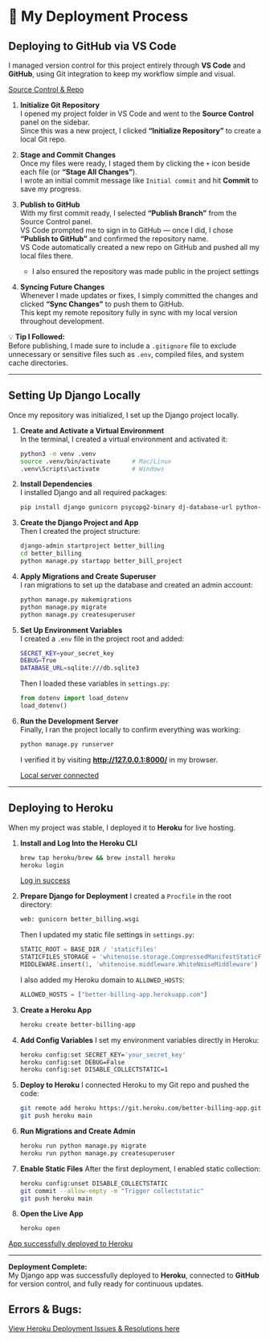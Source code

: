 # 🚀 My Deployment Process

## Deploying to GitHub via VS Code

I managed version control for this project entirely through **VS Code** and **GitHub**, using Git integration to keep my workflow simple and visual.

[Source Control & Repo](/readme_docs/source_control.png)

1. **Initialize Git Repository**  
   I opened my project folder in VS Code and went to the **Source Control** panel on the sidebar.  
   Since this was a new project, I clicked **“Initialize Repository”** to create a local Git repo.

2. **Stage and Commit Changes**  
   Once my files were ready, I staged them by clicking the `+` icon beside each file (or **“Stage All Changes”**).  
   I wrote an initial commit message like `Initial commit` and hit **Commit** to save my progress.

3. **Publish to GitHub**  
   With my first commit ready, I selected **“Publish Branch”** from the Source Control panel.  
   VS Code prompted me to sign in to GitHub — once I did, I chose **“Publish to GitHub”** and confirmed the repository name.  
   VS Code automatically created a new repo on GitHub and pushed all my local files there.

   * I also ensured the repository was made public in the project settings

4. **Syncing Future Changes**  
   Whenever I made updates or fixes, I simply committed the changes and clicked **“Sync Changes”** to push them to GitHub.  
   This kept my remote repository fully in sync with my local version throughout development.

💡 **Tip I Followed:**  
Before publishing, I made sure to include a `.gitignore` file to exclude unnecessary or sensitive files such as `.env`, compiled files, and system cache directories.

---

## Setting Up Django Locally

Once my repository was initialized, I set up the Django project locally.

1. **Create and Activate a Virtual Environment**  
   In the terminal, I created a virtual environment and activated it:
   ```bash
   python3 -m venv .venv
   source .venv/bin/activate      # Mac/Linux  
   .venv\Scripts\activate         # Windows
   ```

2. **Install Dependencies**  
   I installed Django and all required packages:
   ```bash
   pip install django gunicorn psycopg2-binary dj-database-url python-dotenv whitenoise
   ```

3. **Create the Django Project and App**  
   Then I created the project structure:
   ```bash
   django-admin startproject better_billing  
   cd better_billing  
   python manage.py startapp better_bill_project
   ```

4. **Apply Migrations and Create Superuser**  
   I ran migrations to set up the database and created an admin account:
   ```bash
   python manage.py makemigrations  
   python manage.py migrate  
   python manage.py createsuperuser
   ```

5. **Set Up Environment Variables**  
   I created a `.env` file in the project root and added:
   ```bash
   SECRET_KEY=your_secret_key  
   DEBUG=True  
   DATABASE_URL=sqlite:///db.sqlite3
   ```
   Then I loaded these variables in `settings.py`:
   ```python
   from dotenv import load_dotenv  
   load_dotenv()
   ```

6. **Run the Development Server**  
   Finally, I ran the project locally to confirm everything was working:
   ```bash
   python manage.py runserver
   ```
   I verified it by visiting **http://127.0.0.1:8000/** in my browser.

   [Local server connected](/readme_docs/heroku/runserver.png)

---

## Deploying to Heroku

When my project was stable, I deployed it to **Heroku** for live hosting.

1. **Install and Log Into the Heroku CLI**
   ```bash
   brew tap heroku/brew && brew install heroku  
   heroku login
   ```
   [Log in success](/readme_docs/heroku/heroku_cli.png)

2. **Prepare Django for Deployment**
   I created a `Procfile` in the root directory:
   ```bash
   web: gunicorn better_billing.wsgi
   ```

   Then I updated my static file settings in `settings.py`:
   ```python
   STATIC_ROOT = BASE_DIR / 'staticfiles'  
   STATICFILES_STORAGE = 'whitenoise.storage.CompressedManifestStaticFilesStorage'  
   MIDDLEWARE.insert(1, 'whitenoise.middleware.WhiteNoiseMiddleware')
   ```

   I also added my Heroku domain to `ALLOWED_HOSTS`:
   ```python
   ALLOWED_HOSTS = ["better-billing-app.herokuapp.com"]
   ```

3. **Create a Heroku App**
   ```bash
   heroku create better-billing-app
   ```

4. **Add Config Variables**
   I set my environment variables directly in Heroku:
   ```bash
   heroku config:set SECRET_KEY='your_secret_key'  
   heroku config:set DEBUG=False  
   heroku config:set DISABLE_COLLECTSTATIC=1
   ```

5. **Deploy to Heroku**
   I connected Heroku to my Git repo and pushed the code:
   ```bash
   git remote add heroku https://git.heroku.com/better-billing-app.git  
   git push heroku main
   ```

6. **Run Migrations and Create Admin**
   ```bash
   heroku run python manage.py migrate  
   heroku run python manage.py createsuperuser
   ```

7. **Enable Static Files**
   After the first deployment, I enabled static collection:
   ```bash
   heroku config:unset DISABLE_COLLECTSTATIC  
   git commit --allow-empty -m "Trigger collectstatic"  
   git push heroku main
   ```

8. **Open the Live App**
   ```bash
   heroku open
   ```

[App successfully deployed to Heroku](/readme_docs/heroku/heroku_deploy.png)

---

**Deployment Complete:**  
My Django app was successfully deployed to **Heroku**, connected to **GitHub** for version control, and fully ready for continuous updates.

## Errors & Bugs:
[View Heroku Deployment Issues & Resolutions here](/readme_docs/heroku.md)
